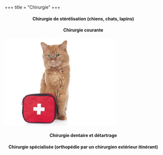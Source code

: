 +++
title = "Chirurgie"
+++

<div class="row">
  <div class="col-sm-4">
    <h4 style="text-align:center">Chirurgie de stérélisation (chiens, chats, lapins)</h4>
  </div>
  <div class="col-sm-4">
  </div>
  <div class="col-sm-4">
    <h4 style="text-align:center">Chirurgie courante</h4>
  </div>
</div>
<div class="row">
  <div class="col-sm-4">
  </div>
  <div class="col-sm-4">
    <img class="img-responsive" src="/img/astreinte.jpg" alt="">
  </div>
  <div class="col-sm-4">
  </div>
</div>
<div class="row">
  <div class="col-sm-4">
    <h4 style="text-align:center">Chirurgie dentaire et détartrage</h4>
  </div>
  <div class="col-sm-4">
  </div>
  <div class="col-sm-4">
    <h4 style="text-align:center">Chirurgie spécialisée (orthopédie par un chirurgien extérieur itinérant)</h4>
  </div>
</div>